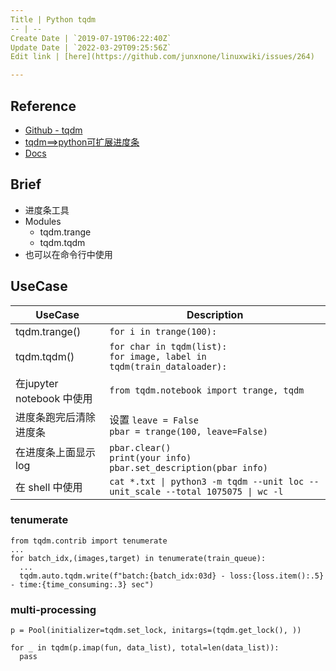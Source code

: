 ```yaml
---
Title | Python tqdm
-- | --
Create Date | `2019-07-19T06:22:40Z`
Update Date | `2022-03-29T09:25:56Z`
Edit link | [here](https://github.com/junxnone/linuxwiki/issues/264)

---
```

## Reference

- [Github - tqdm](https://github.com/tqdm/tqdm)
- [tqdm==>python可扩展进度条](https://blog.csdn.net/xiaodongxiexie/article/details/70495618)
- [Docs](https://tqdm.github.io/)

## Brief
- 进度条工具
- Modules
  - tqdm.trange
  - tqdm.tqdm
- 也可以在命令行中使用

## UseCase

UseCase | Description
-- | --
tqdm.trange() | `for i in trange(100):`
tqdm.tqdm() | `for char in tqdm(list):`<br>`for image, label in tqdm(train_dataloader):`
在jupyter notebook 中使用 | `from tqdm.notebook import trange, tqdm`
进度条跑完后清除进度条 | 设置 `leave = False` <br>`pbar = trange(100, leave=False)`
在进度条上面显示log | `pbar.clear()`<br>`print(your info)`<br>`pbar.set_description(pbar info)`
在 shell 中使用 | `cat *.txt \| python3 -m tqdm --unit loc --unit_scale --total 1075075 \| wc -l`


### tenumerate

```
from tqdm.contrib import tenumerate
...
for batch_idx,(images,target) in tenumerate(train_queue):
  ... 
  tqdm.auto.tqdm.write(f"batch:{batch_idx:03d} - loss:{loss.item():.5} - time:{time_consuming:.3} sec")
```

### multi-processing

```
p = Pool(initializer=tqdm.set_lock, initargs=(tqdm.get_lock(), ))

for _ in tqdm(p.imap(fun, data_list), total=len(data_list)):
  pass
```



